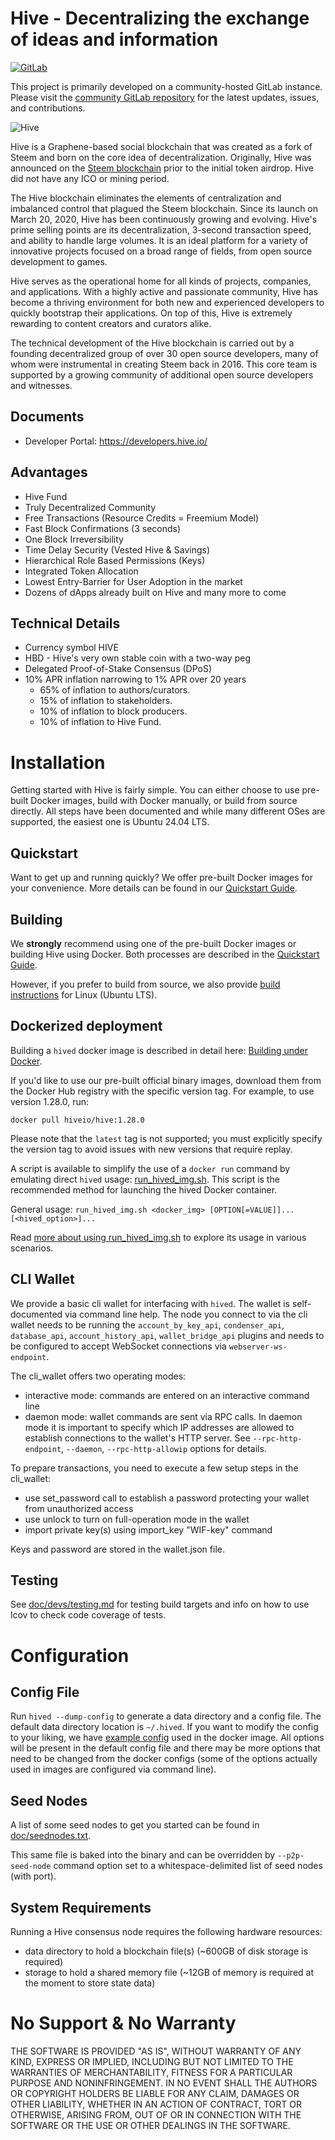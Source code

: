 # Hive - Decentralizing the exchange of ideas and information

[![GitLab](https://img.shields.io/badge/Development%20on-Community%20GitLab-orange)](https://gitlab.syncad.com/hive/hive)

This project is primarily developed on a community-hosted GitLab instance. Please visit the [community GitLab repository](https://gitlab.syncad.com/hive/hive) for the latest updates, issues, and contributions.

![Hive](https://files.peakd.com/file/peakd-hive/netuoso/jMHldwMV-horizontal.png)

Hive is a Graphene-based social blockchain that was created as a fork of Steem and born on the core idea of decentralization. Originally, Hive was announced on the [Steem blockchain](https://peakd.com/communityfork/@hiveio/announcing-the-launch-of-hive-blockchain) prior to the initial token airdrop. Hive did not have any ICO or mining period.

The Hive blockchain eliminates the elements of centralization and imbalanced control that plagued the Steem blockchain. Since its launch on March 20, 2020, Hive has been continuously growing and evolving. Hive's prime selling points are its decentralization, 3-second transaction speed, and ability to handle large volumes. It is an ideal platform for a variety of innovative projects focused on a broad range of fields, from open source development to games.

Hive serves as the operational home for all kinds of projects, companies, and applications. With a highly active and passionate community, Hive has become a thriving environment for both new and experienced developers to quickly bootstrap their applications. On top of this, Hive is extremely rewarding to content creators and curators alike.

The technical development of the Hive blockchain is carried out by a founding decentralized group of over 30 open source developers, many of whom were instrumental in creating Steem back in 2016. This core team is supported by a growing community of additional open source developers and witnesses.

## Documents

* Developer Portal: https://developers.hive.io/

## Advantages

* Hive Fund
* Truly Decentralized Community
* Free Transactions (Resource Credits = Freemium Model)
* Fast Block Confirmations (3 seconds)
* One Block Irreversibility
* Time Delay Security (Vested Hive & Savings)
* Hierarchical Role Based Permissions (Keys)
* Integrated Token Allocation
* Lowest Entry-Barrier for User Adoption in the market
* Dozens of dApps already built on Hive and many more to come

## Technical Details

* Currency symbol HIVE
* HBD - Hive's very own stable coin with a two-way peg
* Delegated Proof-of-Stake Consensus (DPoS)
* 10% APR inflation narrowing to 1% APR over 20 years
    * 65% of inflation to authors/curators.
    * 15% of inflation to stakeholders.
    * 10% of inflation to block producers.
    * 10% of inflation to Hive Fund.

# Installation

Getting started with Hive is fairly simple. You can either choose to use pre-built Docker images, build with Docker manually, or build from source directly. All steps have been documented and while many different OSes are supported, the easiest one is Ubuntu 24.04 LTS.

## Quickstart

Want to get up and running quickly? We offer pre-built Docker images for your convenience. More details can be found in our [Quickstart Guide](doc/exchangequickstart.md).

## Building

We **strongly** recommend using one of the pre-built Docker images or building Hive using Docker. Both processes are described in the [Quickstart Guide](doc/exchangequickstart.md).

However, if you prefer to build from source, we also provide [build instructions](doc/building.md) for Linux (Ubuntu LTS).

## Dockerized deployment

Building a `hived` docker image is described in detail here: [Building under Docker](doc/building.md#building-under-docker).

If you'd like to use our pre-built official binary images, download them from the Docker Hub registry with the specific version tag. For example, to use version 1.28.0, run:

```
docker pull hiveio/hive:1.28.0
```

Please note that the `latest` tag is not supported; you must explicitly specify the version tag to avoid issues with new versions that require replay.

A script is available to simplify the use of a `docker run` command by emulating direct `hived` usage: [run_hived_img.sh](scripts/run_hived_img.sh). This script is the recommended method for launching the hived Docker container.

General usage: `run_hived_img.sh <docker_img> [OPTION[=VALUE]]... [<hived_option>]...`

Read [more about using run_hived_img.sh](doc/run_hived_img.md) to explore its usage in various scenarios.

## CLI Wallet

We provide a basic cli wallet for interfacing with `hived`. The wallet is self-documented via command line help. The node you connect to via the cli wallet needs to be running the `account_by_key_api`, `condenser_api`, `database_api`, `account_history_api`, `wallet_bridge_api` plugins and needs to be configured to accept WebSocket connections via `webserver-ws-endpoint`.

The cli_wallet offers two operating modes:
- interactive mode: commands are entered on an interactive command line
- daemon mode: wallet commands are sent via RPC calls. In daemon mode it is important to specify which IP addresses are allowed to establish connections to the wallet's HTTP server. See `--rpc-http-endpoint`, `--daemon`, `--rpc-http-allowip` options for details.

To prepare transactions, you need to execute a few setup steps in the cli_wallet:
- use set_password <password> call to establish a password protecting your wallet from unauthorized access
- use unlock <password> to turn on full-operation mode in the wallet
- import private key(s) using import_key "WIF-key" command

Keys and password are stored in the wallet.json file.

## Testing

See [doc/devs/testing.md](doc/devs/testing.md) for testing build targets and info
on how to use lcov to check code coverage of tests.

# Configuration

## Config File

Run `hived --dump-config` to generate a data directory and a config file. The default data directory location is `~/.hived`. If you want to modify the config to your liking, we have [example config](contrib/config-for-docker.ini) used in the docker image. All options will be present in the default config file and there may be more options that need to be changed from the docker configs (some of the options actually used in images are configured via command line).

## Seed Nodes

A list of some seed nodes to get you started can be found in
[doc/seednodes.txt](doc/seednodes.txt).

This same file is baked into the binary and can be overridden by `--p2p-seed-node`
command option set to a whitespace-delimited list of seed nodes (with port).

## System Requirements

Running a Hive consensus node requires the following hardware resources:
- data directory to hold a blockchain file(s) (~600GB of disk storage is required)
- storage to hold a shared memory file (~12GB of memory is required at the moment to store state data)

# No Support & No Warranty

THE SOFTWARE IS PROVIDED "AS IS", WITHOUT WARRANTY OF ANY KIND, EXPRESS OR
IMPLIED, INCLUDING BUT NOT LIMITED TO THE WARRANTIES OF MERCHANTABILITY,
FITNESS FOR A PARTICULAR PURPOSE AND NONINFRINGEMENT. IN NO EVENT SHALL THE
AUTHORS OR COPYRIGHT HOLDERS BE LIABLE FOR ANY CLAIM, DAMAGES OR OTHER
LIABILITY, WHETHER IN AN ACTION OF CONTRACT, TORT OR OTHERWISE, ARISING
FROM, OUT OF OR IN CONNECTION WITH THE SOFTWARE OR THE USE OR OTHER DEALINGS
IN THE SOFTWARE.
